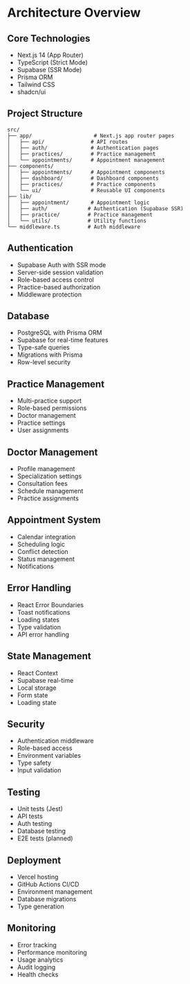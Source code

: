 # Architecture Overview

## Core Technologies
- Next.js 14 (App Router)
- TypeScript (Strict Mode)
- Supabase (SSR Mode)
- Prisma ORM
- Tailwind CSS
- shadcn/ui

## Project Structure
```
src/
├── app/                    # Next.js app router pages
│   ├── api/               # API routes
│   ├── auth/              # Authentication pages
│   ├── practices/         # Practice management
│   └── appointments/      # Appointment management
├── components/            
│   ├── appointments/      # Appointment components
│   ├── dashboard/         # Dashboard components
│   ├── practices/         # Practice components
│   └── ui/                # Reusable UI components
├── lib/
│   ├── appointment/       # Appointment logic
│   ├── auth/             # Authentication (Supabase SSR)
│   ├── practice/         # Practice management
│   └── utils/            # Utility functions
└── middleware.ts         # Auth middleware
```

## Authentication
- Supabase Auth with SSR mode
- Server-side session validation
- Role-based access control
- Practice-based authorization
- Middleware protection

## Database
- PostgreSQL with Prisma ORM
- Supabase for real-time features
- Type-safe queries
- Migrations with Prisma
- Row-level security

## Practice Management
- Multi-practice support
- Role-based permissions
- Doctor management
- Practice settings
- User assignments

## Doctor Management
- Profile management
- Specialization settings
- Consultation fees
- Schedule management
- Practice assignments

## Appointment System
- Calendar integration
- Scheduling logic
- Conflict detection
- Status management
- Notifications

## Error Handling
- React Error Boundaries
- Toast notifications
- Loading states
- Type validation
- API error handling

## State Management
- React Context
- Supabase real-time
- Local storage
- Form state
- Loading state

## Security
- Authentication middleware
- Role-based access
- Environment variables
- Type safety
- Input validation

## Testing
- Unit tests (Jest)
- API tests
- Auth testing
- Database testing
- E2E tests (planned)

## Deployment
- Vercel hosting
- GitHub Actions CI/CD
- Environment management
- Database migrations
- Type generation

## Monitoring
- Error tracking
- Performance monitoring
- Usage analytics
- Audit logging
- Health checks